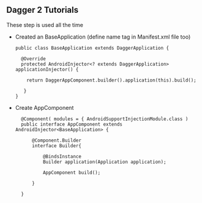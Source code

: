 ## Dagger 2 Tutorials

These step is used all the time

- Created an BaseApplication   (define name tag in Manifest.xml file too)

      public class BaseApplication extends DaggerApplication {
      
        @Override
        protected AndroidInjector<? extends DaggerApplication> applicationInjector() {

          return DaggerAppComponent.builder().application(this).build();

         }
      }
      
- Create AppComponent

        @Component( modules = { AndroidSupportInjectionModule.class )
        public interface AppComponent extends AndroidInjector<BaseApplication> {

            @Component.Builder
            interface Builder{

                @BindsInstance
                Builder application(Application application);

                AppComponent build();

            }

        }



